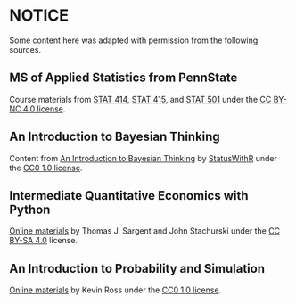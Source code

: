 # NOTICE

Some content here was adapted with permission from the following sources.

## MS of Applied Statistics from PennState

Course materials from [STAT 414](https://online.stat.psu.edu/stat414/), [STAT 415](https://online.stat.psu.edu/stat415/), and [STAT 501](https://online.stat.psu.edu/stat501/) under the [CC BY-NC 4.0 license](https://creativecommons.org/licenses/by-nc/4.0/).

## An Introduction to Bayesian Thinking

Content from [An Introduction to Bayesian Thinking](https://statswithr.github.io/book/) by [StatusWithR](https://github.com/StatsWithR) under the [CC0 1.0 license](https://github.com/StatsWithR/book/blob/master/LICENSE).

## Intermediate Quantitative Economics with Python

[Online materials](https://python.quantecon.org/intro.html) by Thomas J. Sargent and John Stachurski under the [CC BY-SA 4.0](https://creativecommons.org/licenses/by-sa/4.0/) license.

## An Introduction to Probability and Simulation

[Online materials](https://bookdown.org/kevin_davisross/probsim-book) by Kevin Ross under the [CC0 1.0 license](https://github.com/kevindavisross/probsimbook/blob/master/LICENSE).
